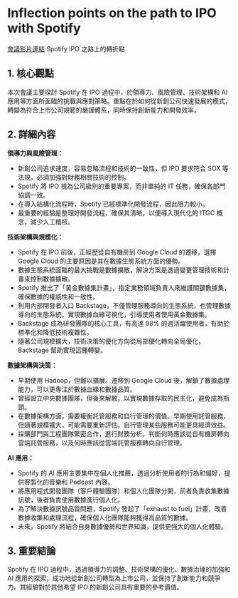 # Inflection points on the path to IPO with Spotify
[會議影片連結](https://www.youtube.com/watch?v=LyYEnfMNG6s)
Spotify IPO 之路上的轉折點

## 1. 核心觀點

本次會議主要探討 Spotify 在 IPO 過程中，於領導力、風險管理、技術架構和 AI 應用等方面所面臨的挑戰與應對策略。重點在於如何從新創公司快速發展的模式，轉變為符合上市公司規範的嚴謹體系，同時保持創新能力和開發效率。

## 2. 詳細內容

**領導力與風險管理：**

*   新創公司追求速度，容易忽略流程和技術的一致性，但 IPO 要求符合 SOX 等法規，必須加強對財務相關技術的控制。
*   Spotify 將 IPO 視為公司級別的重要專案，而非單純的 IT 任務，確保各部門協調一致。
*   在導入結構化流程時，Spotify 已經標準化開發流程，因此阻力較小。
*   最重要的經驗是整理好開發流程，確保其清晰，以便導入現代化的 ITGC 概念，減少人工稽核。

**技術架構與規模化：**

*   Spotify 在 IPO 前後，正經歷從自有機房到 Google Cloud 的遷移，選擇 Google Cloud 的主要原因是其在數據生態系統方面的優勢。
*   數據生態系統面臨的最大挑戰是數據擴散，解決方案是透過變更管理技術和計畫來控制數據擴散。
*   Spotify 推出了「黃金數據集計畫」，指定業務領域負責人來維護關鍵數據集，確保數據的權威性和一致性。
*   利用內部開發者入口 Backstage，不僅管理服務導向的生態系統，也管理數據導向的生態系統，實現數據血緣可視化，引導使用者使用黃金數據集。
*   Backstage 成為研發團隊的核心工具，有高達 98% 的週活躍使用者，有助於標準化和降低技術複雜性。
*   隨著公司規模擴大，技術決策的優化方向從局部優化轉向全局優化，Backstage 幫助實現這種轉變。

**數據架構與決策：**

*   早期使用 Hadoop，但難以擴展。遷移到 Google Cloud 後，解鎖了數據處理能力，可以更專注於數據血緣和數據品質。
*   曾經設立中央數據團隊，但後來解散，以實現數據存取的民主化，避免成為瓶頸。
*   在數據架構方面，需要權衡託管服務和自行管理的價值。早期使用託管服務，但隨著規模擴大，可能需要重新評估，自行管理某些服務可能更具經濟效益。
*   採購部門與工程團隊緊密合作，進行財務分析，判斷何時應該從自有機房轉向雲端託管服務，以及何時應該從雲端託管服務轉向自行管理。

**AI 應用：**

*   Spotify 的 AI 應用主要集中在個人化推薦，透過分析使用者的行為和偏好，提供客製化的音樂和 Podcast 內容。
*   將應用程式開發團隊（客戶體驗團隊）和個人化團隊分開，前者負責收集數據訊號，後者負責使用數據進行個人化。
*   為了解決數據訊號品質問題，Spotify 發起了「exhaust to fuel」計畫，改善數據收集和處理流程，確保個人化團隊能夠獲得高品質的數據。
*   未來，Spotify 將結合自身數據優勢和世界知識，提供更強大的個人化體驗。

## 3. 重要結論

Spotify 在 IPO 過程中，透過領導力的調整、技術架構的優化、數據治理的加強和 AI 應用的探索，成功地從新創公司轉型為上市公司，並保持了創新能力和競爭力。其經驗對於其他希望 IPO 的新創公司具有重要的參考價值。
